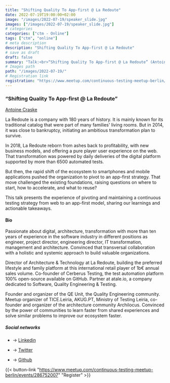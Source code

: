 ```yaml
---
title: "Shifting Quality To App-first @ La Redoute"
date: 2022-07-19T19:00:00+02:00
image: "/images/2022-07-19/speaker_slide.jpg"
images: ["/images/2022-07-19/speaker_slide.jpg"]
# categories
categories: ["ctm - Online"]
tags: ["ctm", "online"]
# meta description
description: "Shifting Quality To App-first @ La Redoute"
# save as draft
draft: false
summary: "Talk:<br>“Shifting Quality To App-first @ La Redoute” (Antoine Craske)"
# Images path
path: "/images/2022-07-19/"
# Registration link
registration: "https://www.meetup.com/continuous-testing-meetup-berlin/events/286752007"
---
```


### “Shifting Quality To App-first @ La Redoute”

[Antoine Craske](https://www.linkedin.com/in/acraske)

La Redoute is a company with 180 years of history. It is mainly known for its traditional catalog that were part of many families' living rooms. But in 2014, it was close to bankruptcy, initiating an ambitious transformation plan to survive.

In 2018, La Redoute reborn from ashes back to profitability, with new business models, and offering a pure player user experience on the web. That transformation was powered by daily deliveries of the digital platform supported by more than 6500 automated tests.

But then, the rapid shift of the ecosystem to smartphones and mobile applications pushed the organization to pivot to an app-first strategy. That move challenged the existing foundations, raising questions on where to start, how to accelerate, and what to reuse?

This talk presents the experience of pivoting and maintaining a continuous testing strategy from web to an app-first model, sharing our learnings and actionable takeaways.

#### Bio

Passionate about digital, architecture, transformation with more than ten years of experience in the software industry in different positions as engineer, project director, engineering director, IT transformation, management and architecture. Convinced that transversal collaboration with a holistic and systemic approach to build valuable organizations.

Director of Architecture & Technology at La Redoute, building the preferred lifestyle and family platform at this international retail player of 1b€ annual sales volume. Co-founder of Cerberus Testing, the test automation platform 100% open-source available on GitHub. Partner at atale.io, a company dedicated to Software, Quality Engineering & Testing.

Founder and organizer of the QE Unit, the Quality Engineering community.  Meetup organizer of TICE.Leiria, AKUG.PT, Ministry of Testing Leiria, co-founder and organizer of the architecture community Archilocus. Convinced by the power of communities to learn faster from shared experiences and solve similar problems to improve our ecosystem faster.

##### Social networks

- <i class="fa fa-linkedin"></i> -> [Linkedin](https://www.linkedin.com/in/acraske)

- <i class="fa fa-twitter"></i> -> [Twitter](https://twitter.com/acraske_)

- <i class="fa fa-github"></i> -> [Github](https://github.com/acraske)

{{< button-link "https://www.meetup.com/continuous-testing-meetup-berlin/events/286752007" "Register" >}}
